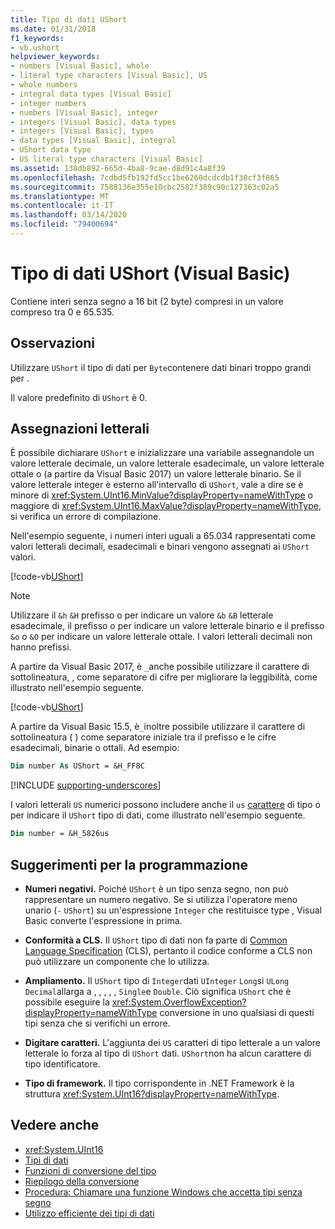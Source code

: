 ```yaml
---
title: Tipo di dati UShort
ms.date: 01/31/2018
f1_keywords:
- vb.ushort
helpviewer_keywords:
- numbers [Visual Basic], whole
- literal type characters [Visual Basic], US
- whole numbers
- integral data types [Visual Basic]
- integer numbers
- numbers [Visual Basic], integer
- integers [Visual Basic], data types
- integers [Visual Basic], types
- data types [Visual Basic], integral
- UShort data type
- US literal type characters [Visual Basic]
ms.assetid: 138db892-665d-4ba8-9cae-d8d91c4a8f39
ms.openlocfilehash: 7cdbd5fb192fd5cc1be6260dcdcdb1f30cf3f865
ms.sourcegitcommit: 7588136e355e10cbc2582f389c90c127363c02a5
ms.translationtype: MT
ms.contentlocale: it-IT
ms.lasthandoff: 03/14/2020
ms.locfileid: "79400694"
---
```

# <a name="ushort-data-type-visual-basic"></a>Tipo di dati UShort (Visual Basic)

Contiene interi senza segno a 16 bit (2 byte) compresi in un valore compreso tra 0 e 65.535.  
  
## <a name="remarks"></a>Osservazioni

 Utilizzare `UShort` il tipo di dati per `Byte`contenere dati binari troppo grandi per .  
  
 Il valore predefinito di `UShort` è 0.  

## <a name="literal-assignments"></a>Assegnazioni letterali

È possibile dichiarare `UShort` e inizializzare una variabile assegnandole un valore letterale decimale, un valore letterale esadecimale, un valore letterale ottale o (a partire da Visual Basic 2017) un valore letterale binario. Se il valore letterale integer è esterno all'intervallo di `UShort`, vale a dire se è minore di <xref:System.UInt16.MinValue?displayProperty=nameWithType> o maggiore di <xref:System.UInt16.MaxValue?displayProperty=nameWithType>, si verifica un errore di compilazione.

Nell'esempio seguente, i numeri interi uguali a 65.034 rappresentati come valori letterali decimali, esadecimali e binari vengono assegnati ai `UShort` valori.
  
[!code-vb[UShort](../../../../samples/snippets/visualbasic/language-reference/data-types/numeric-literals.vb#UShort)]

> [!NOTE]
> Utilizzare il `&h` `&H` prefisso o per indicare un valore `&b` `&B` letterale esadecimale, il prefisso o per indicare un valore letterale binario e il prefisso `&o` o `&O` per indicare un valore letterale ottale. I valori letterali decimali non hanno prefissi.

A partire da Visual Basic 2017, è `_`anche possibile utilizzare il carattere di sottolineatura, , come separatore di cifre per migliorare la leggibilità, come illustrato nell'esempio seguente.

[!code-vb[UShort](../../../../samples/snippets/visualbasic/language-reference/data-types/numeric-literals.vb#UShortS)]

A partire da Visual Basic 15.5, è`_`inoltre possibile utilizzare il carattere di sottolineatura ( ) come separatore iniziale tra il prefisso e le cifre esadecimali, binarie o ottali. Ad esempio:

```vb
Dim number As UShort = &H_FF8C
```

[!INCLUDE [supporting-underscores](../../../../includes/vb-separator-langversion.md)]

I valori letterali `US` numerici possono includere anche il `us` [carattere](../../programming-guide/language-features/data-types/type-characters.md) di tipo o per indicare il `UShort` tipo di dati, come illustrato nell'esempio seguente.

```vb
Dim number = &H_5826us
```

## <a name="programming-tips"></a>Suggerimenti per la programmazione
  
- **Numeri negativi.** Poiché `UShort` è un tipo senza segno, non può rappresentare un numero negativo. Se si utilizza l'operatore meno unario (`-` `UShort`) su un'espressione `Integer` che restituisce type , Visual Basic converte l'espressione in prima.  
  
- **Conformità a CLS.** Il `UShort` tipo di dati non fa parte di [Common Language Specification](https://www.ecma-international.org/publications/standards/Ecma-335.htm) (CLS), pertanto il codice conforme a CLS non può utilizzare un componente che lo utilizza.
  
- **Ampliamento.** Il `UShort` tipo di `Integer`dati `UInteger` `Long`si `ULong` `Decimal`allarga a , , , , , `Single`e `Double`. Ciò significa `UShort` che è possibile eseguire la <xref:System.OverflowException?displayProperty=nameWithType> conversione in uno qualsiasi di questi tipi senza che si verifichi un errore.  
  
- **Digitare caratteri.** L'aggiunta dei `US` caratteri di tipo letterale a un valore letterale lo forza al tipo di `UShort` dati. `UShort`non ha alcun carattere di tipo identificatore.  
  
- **Tipo di framework.** Il tipo corrispondente in .NET Framework è la struttura <xref:System.UInt16?displayProperty=nameWithType>.  
  
## <a name="see-also"></a>Vedere anche

- <xref:System.UInt16>
- [Tipi di dati](../../../visual-basic/language-reference/data-types/index.md)
- [Funzioni di conversione del tipo](../../../visual-basic/language-reference/functions/type-conversion-functions.md)
- [Riepilogo della conversione](../../../visual-basic/language-reference/keywords/conversion-summary.md)
- [Procedura: Chiamare una funzione Windows che accetta tipi senza segno](../../../visual-basic/programming-guide/com-interop/how-to-call-a-windows-function-that-takes-unsigned-types.md)
- [Utilizzo efficiente dei tipi di dati](../../../visual-basic/programming-guide/language-features/data-types/efficient-use-of-data-types.md)
